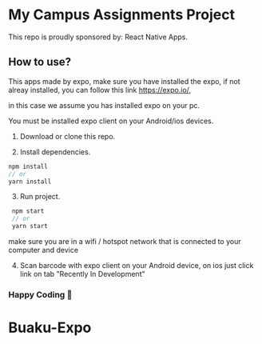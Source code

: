 # My Campus Assignments Project

This repo is proudly sponsored by:
  React Native Apps.

## How to use?
This apps made by expo, make sure you have installed the expo, if not alreay installed, you can follow this link https://expo.io/,

in this case we assume you has installed expo on your pc.

You must be installed expo client on your Android/ios devices.

1. Download or clone this repo.

2. Install dependencies.

```js
npm install
// or
yarn install
```

3. Run project.

```js
 npm start
 // or
 yarn start
```

make sure you are in a wifi / hotspot network that is connected to your computer and device

4. Scan barcode with expo client on your Android device, on ios just click link on tab "Recently In Development"



### Happy Coding 🚀
# Buaku-Expo
